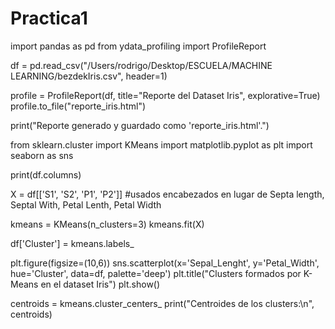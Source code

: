 # Practica1


import pandas as pd
from ydata_profiling import ProfileReport


df = pd.read_csv("/Users/rodrigo/Desktop/ESCUELA/MACHINE LEARNING/bezdekIris.csv", header=1)


profile = ProfileReport(df, title="Reporte del Dataset Iris", explorative=True)
profile.to_file("reporte_iris.html")

print("Reporte generado y guardado como 'reporte_iris.html'.")


from sklearn.cluster import KMeans
import matplotlib.pyplot as plt
import seaborn as sns


print(df.columns)


X = df[['S1', 'S2', 'P1', 'P2']] #usados encabezados en lugar de Septa length, Septal With, Petal Lenth, Petal Width


kmeans = KMeans(n_clusters=3)
kmeans.fit(X)


df['Cluster'] = kmeans.labels_


plt.figure(figsize=(10,6))
sns.scatterplot(x='Sepal_Lenght', y='Petal_Width', hue='Cluster', data=df, palette='deep')
plt.title("Clusters formados por K-Means en el dataset Iris")
plt.show()


centroids = kmeans.cluster_centers_
print("Centroides de los clusters:\n", centroids)
